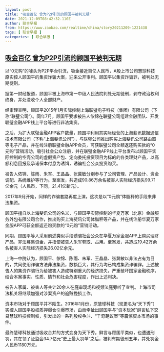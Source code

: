 ```yaml
---
layout: post
title: "吸金百亿 曾为P2P引流的顾国平被判无期"
date: 2021-12-09T08:42:32.110Z
author: 联合早报
from: https://www.zaobao.com/realtime/china/story20211209-1221438
tags: [ 联合早报 ]
categories: [ 联合早报 ]
---
```

<!--1639059660000-->
[吸金百亿 曾为P2P引流的顾国平被判无期](https://www.zaobao.com/realtime/china/story20211209-1221438)
------

<div>
<p>以“0元购”的噱头为P2P平台引流，吸金接近百亿人民币，A股上市公司慧球科技原实控人顾国平的集资诈骗大案，迎来公开审判。顾国平以集资诈骗罪，被判处无期徒刑。</p><p>据第一财经报道，顾国平被上海市第一中级人民法院判处无期徒刑，剥夺政治权利终身，并处没收个人全部财产。</p><p>经审理查明，顾国平2015年1月实际控制上海联璧电子科技（集团）有限公司（下称“联璧公司”）。同年7月，顾国平要求被告人侬锦在联璧公司组建金融团队、开发联璧金融APP线上平台等进行非法集资。</p><section id="imu"><div id="dfp-ad-imu1">        </div></section><p>之后，为扩大联璧金融APP客户数量，顾国平利用其实际经营的上海斐讯数据通信技术有限公司（下称“上海斐讯公司”），与联璧公司推出购买上海斐讯公司路由器等电子产品，并在线注册联璧金融APP会员，可获联璧公司全额返还购买款的“0元购”营销活动，吸引社会公众注册，并在联璧金融APP线上平台发布以顾国平实际控制的空壳公司的虚假资产包、定向委托投资项目为标的的各类理财产品，以高额利息回报及承诺保本付息为诱饵，诱骗社会公众投资购买。</p><p>被告人侬锦、陈雨、朱军、王晶晶、张冀敏分别参与了公司管理、产品设计、资金调配、系统维护等行为。至案发，共造成90.86万余名被害人实际经济损失99.71亿余元（人民币，下同，21.41亿新元）。</p><p>2017年9月开始，同样的诈骗套路再度上演，这次是以“0元购”体脂秤的手段来非法集资。</p><div id="innity-in-post"></div><div id="dfp-ad-midarticlespecial">        </div><p>顾国平擅自以上海斐讯公司的名义，与顾国平实际控制的华夏万家（北京）金融服务外包有限公司合作，推出购买上海斐讯公司体脂秤等产品，并在线注册华夏万家金服APP可获全额返还购买款的“0元购”营销活动。</p><p>同期，顾国平等人采用前述类似手段诱骗社会公众在华夏万家金服APP上购买理财产品，非法募集资金，并指使被告人朱军套取、占用。至案发，共造成19.42万余名被害人实际经济损失26.02亿余元。</p><p>上海一中院认为，顾国平、侬锦、陈雨、朱军、王晶晶、张冀敏以非法占有为目的，共同使用诈骗方法非法集资，数额巨大，其行为均已构成集资诈骗罪。上述被告人的集资诈骗行为给被害人造成特别重大的经济损失，严重破坏国家金融秩序，结合本案事实、性质、情节和社会危害程度，作出上述判决。</p><p>被告人家属、被害人等共计20余人在庭审现场和视频法庭旁听了宣判。上海市司法机关将继续加强对涉案资产的追赃挽损工作。</p><p>资本市场对于顾国平并不陌生。2016年1月份，原慧球科技（现更名为“天下秀”）实控人顾国平股权质押爆仓引爆市场，由而牵扯出顾国平与“资本玩家”鲜言私下交易慧球科技控制权，引发出的一系列股权争斗、“千奇葩议案”等震惊资本市场的事件。</p><p>最终慧球科技通过吸收合并的方式变身为天下秀。鲜言与顾国平类似，也遭遇刑罚，其在领了证监会34.7亿元“史上最大罚单”之后，被判有期徒刑五年，并处罚金人民币1180万元。</p>      <div class="cx_paywall_placeholder" id="sph_cdp_40"></div>
</div>

